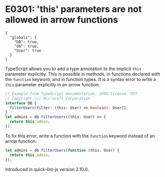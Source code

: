 # E0301: 'this' parameters are not allowed in arrow functions

```config-for-examples
{
  "globals": {
    "DB": true,
    "db": true,
    "User": true
  }
}
```

TypeScript allows you to add a type annotation to the implicit `this` parameter
explicitly. This is possible in methods, in functions declared with the
`function` keyword, and in function types. It is a syntax error to write a
`this` parameter explicitly in an arrow function:

```typescript
// Example from TypeScript documentation. SPDX license: MIT
// Copyright (c) Microsoft Corporation
interface DB {
  filterUsers(filter: (this: User) => boolean): User[];
}
let admins = db.filterUsers((this: User) => {
  return this.admin;
});
```

To fix this error, write a function with the `function` keyword instead of an
arrow function:

```typescript
let admins = db.filterUsers(function (this: User) {
  return this.admin;
});
```

Introduced in quick-lint-js version 2.10.0.
